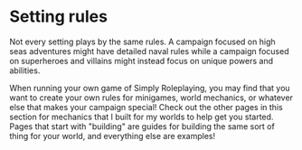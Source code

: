 # Setting rules

Not every setting plays by the same rules. A campaign focused on high seas adventures might have detailed naval rules while a campaign focused on superheroes and villains might instead focus on unique powers and abilities.

When running your own game of Simply Roleplaying, you may find that you want to create your own rules for minigames, world mechanics, or whatever else that makes your campaign special! Check out the other pages in this section for mechanics that I built for my worlds to help get you started. Pages that start with "building" are guides for building the same sort of thing for your world, and everything else are examples!
